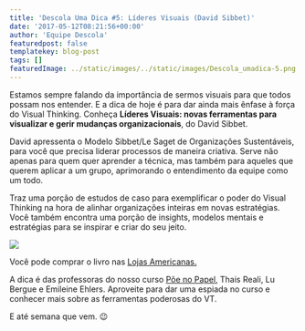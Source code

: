 ```yaml
---
title: 'Descola Uma Dica #5: Líderes Visuais (David Sibbet)'
date: '2017-05-12T08:21:56+00:00'
author: 'Equipe Descola'
featuredpost: false
templatekey: blog-post
tags: []
featuredImage: ../static/images/../static/images/Descola_umadica-5.png
---
```


Estamos sempre falando da importância de sermos visuais para que todos possam nos entender. E a dica de hoje é para dar ainda mais ênfase à força do Visual Thinking. Conheça **Líderes Visuais: novas ferramentas para visualizar e gerir mudanças organizacionais**, do David Sibbet.

David apressenta o Modelo Sibbet/Le Saget de Organizações Sustentáveis, para você que precisa liderar processos de maneira criativa. Serve não apenas para quem quer aprender a técnica, mas também para aqueles que querem aplicar a um grupo, aprimorando o entendimento da equipe como um todo.

Traz uma porção de estudos de caso para exemplificar o poder do Visual Thinking na hora de alinhar organizações inteiras em novas estratégias. Você também encontra uma porção de insights, modelos mentais e estratégias para se inspirar e criar do seu jeito.

![](https://descola.org/drops/wp-content/uploads/2017/05/lideres-visuais.jpg)

Você pode comprar o livro nas [Lojas Americanas.](http://www.americanas.com.br/produto/119802060/livro-lideres-visuais?epar=buscape&loja=02&opn=YYNKZB&s_term=YYNKZB&hl=lower)

A dica é das professoras do nosso curso [Põe no Papel](https://descola.org/curso/visual-thinking), Thais Reali, Lu Bergue e Emileine Ehlers. Aproveite para dar uma espiada no curso e conhecer mais sobre as ferramentas poderosas do VT.

E até semana que vem. 😉
